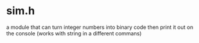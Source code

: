 # sim.h
a module that can turn integer numbers into binary code then print it out on the console (works with string in a different commans)
